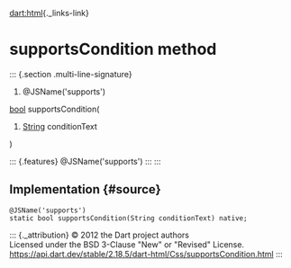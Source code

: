 [dart:html](../../dart-html/dart-html-library){._links-link}

supportsCondition method
========================

::: {.section .multi-line-signature}
<div>

1.  \@JSName(\'supports\')

</div>

[bool](../../dart-core/bool-class) supportsCondition(

1.  [String](../../dart-core/string-class) conditionText

)

::: {.features}
\@JSName(\'supports\')
:::
:::

Implementation {#source}
--------------

``` {.language-dart data-language="dart"}
@JSName('supports')
static bool supportsCondition(String conditionText) native;
```

::: {._attribution}
© 2012 the Dart project authors\
Licensed under the BSD 3-Clause \"New\" or \"Revised\" License.\
<https://api.dart.dev/stable/2.18.5/dart-html/Css/supportsCondition.html>
:::
